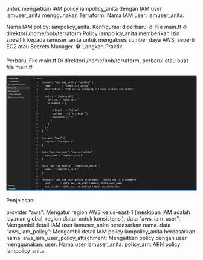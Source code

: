 untuk mengaitkan IAM policy iampolicy_anita dengan IAM user iamuser_anita menggunakan Terraform. Nama IAM user: iamuser_anita.

Nama IAM policy: iampolicy_anita.
Konfigurasi diperbarui di file main.tf di direktori /home/bob/terraform
Policy iampolicy_anita memberikan izin spesifik kepada iamuser_anita untuk mengakses sumber daya AWS, seperti EC2 atau Secrets Manager.
🛠️ Langkah Praktik

Perbarui File main.tf
Di direktori /home/bob/terraform, perbarui atau buat file main.tf

![alt text](image-33.png)

Penjelasan:

provider “aws”: Mengatur region AWS ke us-east-1 (meskipun IAM adalah layanan global, region diatur untuk konsistensi).
data “aws_iam_user”: Mengambil detail IAM user iamuser_anita berdasarkan nama.
data “aws_iam_policy”: Mengambil detail IAM policy iampolicy_anita berdasarkan nama.
aws_iam_user_policy_attachment: Mengaitkan policy dengan user menggunakan:
user: Nama user iamuser_anita.
policy_arn: ARN policy iampolicy_anita.
